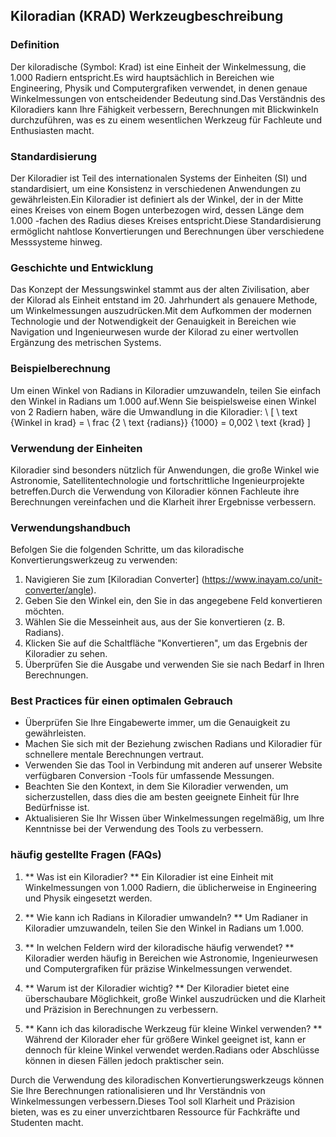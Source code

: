 ## Kiloradian (KRAD) Werkzeugbeschreibung

### Definition
Der kiloradische (Symbol: Krad) ist eine Einheit der Winkelmessung, die 1.000 Radiern entspricht.Es wird hauptsächlich in Bereichen wie Engineering, Physik und Computergrafiken verwendet, in denen genaue Winkelmessungen von entscheidender Bedeutung sind.Das Verständnis des Kiloradiers kann Ihre Fähigkeit verbessern, Berechnungen mit Blickwinkeln durchzuführen, was es zu einem wesentlichen Werkzeug für Fachleute und Enthusiasten macht.

### Standardisierung
Der Kiloradier ist Teil des internationalen Systems der Einheiten (SI) und standardisiert, um eine Konsistenz in verschiedenen Anwendungen zu gewährleisten.Ein Kiloradier ist definiert als der Winkel, der in der Mitte eines Kreises von einem Bogen unterbezogen wird, dessen Länge dem 1.000 -fachen des Radius dieses Kreises entspricht.Diese Standardisierung ermöglicht nahtlose Konvertierungen und Berechnungen über verschiedene Messsysteme hinweg.

### Geschichte und Entwicklung
Das Konzept der Messungswinkel stammt aus der alten Zivilisation, aber der Kilorad als Einheit entstand im 20. Jahrhundert als genauere Methode, um Winkelmessungen auszudrücken.Mit dem Aufkommen der modernen Technologie und der Notwendigkeit der Genauigkeit in Bereichen wie Navigation und Ingenieurwesen wurde der Kilorad zu einer wertvollen Ergänzung des metrischen Systems.

### Beispielberechnung
Um einen Winkel von Radians in Kiloradier umzuwandeln, teilen Sie einfach den Winkel in Radians um 1.000 auf.Wenn Sie beispielsweise einen Winkel von 2 Radiern haben, wäre die Umwandlung in die Kiloradier:
\ [
\ text {Winkel in krad} = \ frac {2 \ text {radians}} {1000} = 0,002 \ text {krad}
\]

### Verwendung der Einheiten
Kiloradier sind besonders nützlich für Anwendungen, die große Winkel wie Astronomie, Satellitentechnologie und fortschrittliche Ingenieurprojekte betreffen.Durch die Verwendung von Kiloradier können Fachleute ihre Berechnungen vereinfachen und die Klarheit ihrer Ergebnisse verbessern.

### Verwendungshandbuch
Befolgen Sie die folgenden Schritte, um das kiloradische Konvertierungswerkzeug zu verwenden:
1. Navigieren Sie zum [Kiloradian Converter] (https://www.inayam.co/unit-converter/angle).
2. Geben Sie den Winkel ein, den Sie in das angegebene Feld konvertieren möchten.
3. Wählen Sie die Messeinheit aus, aus der Sie konvertieren (z. B. Radians).
4. Klicken Sie auf die Schaltfläche "Konvertieren", um das Ergebnis der Kiloradier zu sehen.
5. Überprüfen Sie die Ausgabe und verwenden Sie sie nach Bedarf in Ihren Berechnungen.

### Best Practices für einen optimalen Gebrauch
- Überprüfen Sie Ihre Eingabewerte immer, um die Genauigkeit zu gewährleisten.
- Machen Sie sich mit der Beziehung zwischen Radians und Kiloradier für schnellere mentale Berechnungen vertraut.
- Verwenden Sie das Tool in Verbindung mit anderen auf unserer Website verfügbaren Conversion -Tools für umfassende Messungen.
- Beachten Sie den Kontext, in dem Sie Kiloradier verwenden, um sicherzustellen, dass dies die am besten geeignete Einheit für Ihre Bedürfnisse ist.
- Aktualisieren Sie Ihr Wissen über Winkelmessungen regelmäßig, um Ihre Kenntnisse bei der Verwendung des Tools zu verbessern.

### häufig gestellte Fragen (FAQs)

1. ** Was ist ein Kiloradier? **
Ein Kiloradier ist eine Einheit mit Winkelmessungen von 1.000 Radiern, die üblicherweise in Engineering und Physik eingesetzt werden.

2. ** Wie kann ich Radians in Kiloradier umwandeln? **
Um Radianer in Kiloradier umzuwandeln, teilen Sie den Winkel in Radians um 1.000.

3. ** In welchen Feldern wird der kiloradische häufig verwendet? **
Kiloradier werden häufig in Bereichen wie Astronomie, Ingenieurwesen und Computergrafiken für präzise Winkelmessungen verwendet.

4. ** Warum ist der Kiloradier wichtig? **
Der Kiloradier bietet eine überschaubare Möglichkeit, große Winkel auszudrücken und die Klarheit und Präzision in Berechnungen zu verbessern.

5. ** Kann ich das kiloradische Werkzeug für kleine Winkel verwenden? **
Während der Kilorader eher für größere Winkel geeignet ist, kann er dennoch für kleine Winkel verwendet werden.Radians oder Abschlüsse können in diesen Fällen jedoch praktischer sein.

Durch die Verwendung des kiloradischen Konvertierungswerkzeugs können Sie Ihre Berechnungen rationalisieren und Ihr Verständnis von Winkelmessungen verbessern.Dieses Tool soll Klarheit und Präzision bieten, was es zu einer unverzichtbaren Ressource für Fachkräfte und Studenten macht.